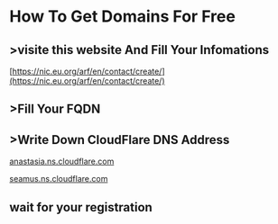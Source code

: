 # How To Get Domains For Free
## >visite this website And Fill Your Infomations

[https://nic.eu.org/arf/en/contact/create/](https://nic.eu.org/arf/en/contact/create/)

## >Fill Your FQDN

## >Write Down CloudFlare DNS Address

[anastasia.ns.cloudflare.com](anastasia.ns.cloudflare.com)  

[seamus.ns.cloudflare.com](seamus.ns.cloudflare.com)

## wait for your registration